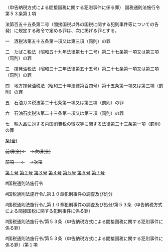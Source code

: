 （申告納税方式による間接国税に関する犯則事件に係る罪）
国税通則法施行令第５３条第１項

法第百五十五条第二号（間接国税以外の国税に関する犯則事件等についての告発）に規定する政令で定める罪は、次に掲げる罪とする。

一　酒税法第五十五条第一項又は第三項（罰則）の罪

二　たばこ税法（昭和五十九年法律第七十二号）第二十七条第一項又は第三項（罰則）の罪

三　揮発油税法（昭和三十二年法律第五十五号）第二十七条第一項又は第三項（罰則）の罪

四　地方揮発油税法（昭和三十年法律第百四号）第十五条第一項又は第三項（罰則）の罪

五　石油ガス税法第二十七条第一項又は第三項（罰則）の罪

六　石油石炭税法第二十三条第一項又は第三項（罰則）の罪

七　輸入品に対する内国消費税の徴収等に関する法律第二十三条第一項（罰則）の罪

[条(全)](国税通則法施行＿令＿第５３条_.md)

~~前項(全)←~~　~~→次項(全)~~

~~前項 　 ←~~　~~→次項~~

[第１号](国税通則法施行＿令＿第５３条第１項第１号.md)  [第２号](国税通則法施行＿令＿第５３条第１項第２号.md)  [第３号](国税通則法施行＿令＿第５３条第１項第３号.md)  [第４号](国税通則法施行＿令＿第５３条第１項第４号.md)  [第５号](国税通則法施行＿令＿第５３条第１項第５号.md)  [第６号](国税通則法施行＿令＿第５３条第１項第６号.md)  [第７号](国税通則法施行＿令＿第５３条第１項第７号.md)  

#国税通則法施行令

#国税通則法施行令/_第１０章犯則事件の調査及び処分

#国税通則法施行令/_第１０章犯則事件の調査及び処分/第５３条（申告納税方式による間接国税に関する犯則事件に係る罪）

#国税通則法施行令/第５３条（申告納税方式による間接国税に関する犯則事件に係る罪）

#国税通則法施行令/第５３条（申告納税方式による間接国税に関する犯則事件に係る罪）/第１項

